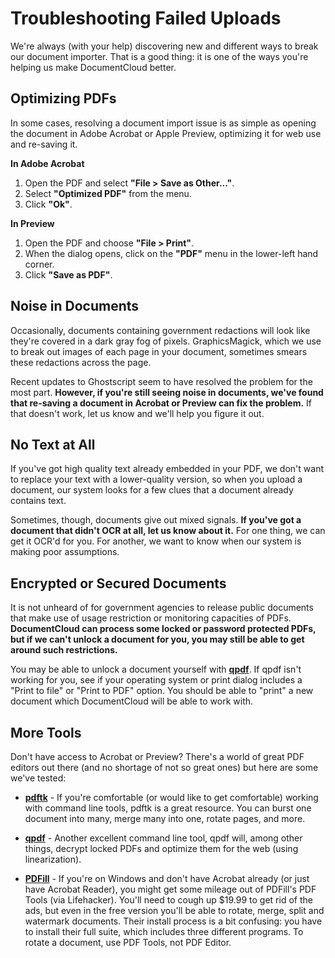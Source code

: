 # Troubleshooting Failed Uploads
We're always (with your help) discovering new and different ways to break our document importer. That is a good thing: it is one of the ways you're helping us make DocumentCloud better. 



## Optimizing PDFs
In some cases, resolving a document import issue is as simple as opening the document in Adobe Acrobat or Apple Preview, optimizing it for web use and re-saving it.

**In Adobe Acrobat**

1. Open the PDF and select **"File > Save as Other..."**.
2. Select **"Optimized PDF"** from the menu.
3. Click **"Ok"**.

**In Preview**

1. Open the PDF and choose **"File > Print"**.
2. When the dialog opens, click on the **"PDF"** menu in the lower-left hand corner.
3. Click **"Save as PDF"**.

## Noise in Documents
Occasionally, documents containing government redactions will look like they're covered in a dark gray fog of pixels. GraphicsMagick, which we use to break out images of each page in your document, sometimes smears these redactions across the page. 

Recent updates to Ghostscript seem to have resolved the problem for the most part. **However, if you're still seeing noise in documents, we've found that re-saving a document in Acrobat or Preview can fix the problem.** If that doesn't work, let us know and we'll help you figure it out.
## No Text at All
If you've got high quality text already embedded in your PDF, we don't want to replace your text with a lower-quality version, so when you upload a document, our system looks for a few clues that a document already contains text. 

Sometimes, though, documents give out mixed signals. **If you've got a document that didn't OCR at all, let us know about it.** For one thing, we can get it OCR'd for you. For another, we want to know when our system is making poor assumptions.

## Encrypted or Secured Documents
It is not unheard of for government agencies to release public documents that make use of usage restriction or monitoring capacities of PDFs. **DocumentCloud can process some locked or password protected PDFs, but if we can't unlock a document for you, you may still be able to get around such restrictions.**

You may be able to unlock a document yourself with [**qpdf**](http://qpdf.sourceforge.net). If qpdf isn't working for you, see if your operating system or print dialog includes a "Print to file" or "Print to PDF" option. You should be able to "print" a new document which DocumentCloud will be able to work with.

## More Tools

Don't have access to Acrobat or Preview? There's a world of great PDF editors out there (and no shortage of not so great ones) but here are some we've tested:

* [**pdftk**](https://www.pdflabs.com/tools/pdftk-the-pdf-toolkit/) - If you're comfortable (or would like to get comfortable) working with command line tools, pdftk is a great resource. You can burst one document into many, merge many into one, rotate pages, and more.

* [**qpdf**](http://qpdf.sourceforge.net) - Another excellent command line tool, qpdf will, among other things, decrypt locked PDFs and optimize them for the web (using linearization).

* [**PDFill**](https://www.pdfill.com) - If you're on Windows and don't have Acrobat already (or just have Acrobat Reader), you might get some mileage out of PDFill's PDF Tools (via Lifehacker). You'll need to cough up $19.99 to get rid of the ads, but even in the free version you'll be able to rotate, merge, split and watermark documents. Their install process is a bit confusing: you have to install their full suite, which includes three different programs. To rotate a document, use PDF Tools, not PDF Editor.

